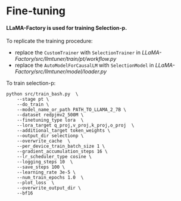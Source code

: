 # Fine-tuning
#### LLaMA-Factory is used for training Selection-p.

To replicate the training procedure:
- replace the `CustomTrainer` with `SelectionTrainer` in *LLaMA-Factory/src/llmtuner/train/pt/workflow.py*
- replace the `AutoModelForCausalLM` with `SelectionModel` in *LLaMA-Factory/src/llmtuner/model/loader.py*

To train selection-p:
```
python src/train_bash.py  \
    --stage pt \
    --do_train \
    --model_name_or_path PATH_TO_LLAMA_2_7B \ 
    --dataset redpjmv2_500M \
    --finetuning_type lora  \
    --lora_target q_proj,v_proj,k_proj,o_proj  \
    --additional_target token_weights \
    --output_dir selectionp \
    --overwrite_cache  \
    --per_device_train_batch_size 1 \
    --gradient_accumulation_steps 16 \
    --lr_scheduler_type cosine \
    --logging_steps 10  \
    --save_steps 100 \
    --learning_rate 3e-5 \
    --num_train_epochs 1.0  \
    --plot_loss  \
    --overwrite_output_dir \
    --bf16
```
